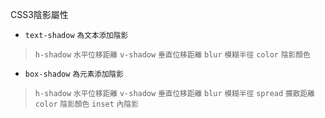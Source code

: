 CSS3陰影屬性
- `text-shadow` <small>為文本添加陰影</small>

>`h-shadow` <small>水平位移距離</small>
>`v-shadow` <small>垂直位移距離</small>
>`blur` <small>模糊半徑</small>
>`color` <small>陰影顏色</small>
- `box-shadow` <small>為元素添加陰影</small>

>`h-shadow` <small>水平位移距離</small>
>`v-shadow` <small>垂直位移距離</small>
>`blur` <small>模糊半徑</small>
>`spread` <small>擴散距離</small>
>`color` <small>陰影顏色</small>
>`inset` <small>內陰影</small>
